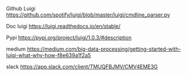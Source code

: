 Github Luigi
https://github.com/spotify/luigi/blob/master/luigi/cmdline_parser.py

Doc luigi
https://luigi.readthedocs.io/en/stable/

Pypi
https://pypi.org/project/luigi/1.0.3/#description

medium
https://medium.com/big-data-processing/getting-started-with-luigi-what-why-how-f8e639a1f2a5

slack
https://app.slack.com/client/TMUQFBJMV/CMV4EME3G
